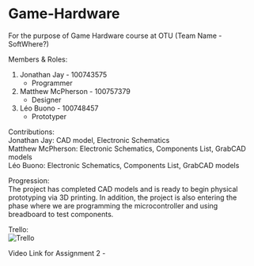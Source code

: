 # Game-Hardware
For the purpose of Game Hardware course at OTU (Team Name - SoftWhere?)

Members & Roles:   
1. Jonathan Jay - 100743575   
   - Programmer  
2. Matthew McPherson - 100757379 
   - Designer  
3. Léo Buono - 100748457  
   - Prototyper  

Contributions:  
     Jonathan Jay:        CAD model, Electronic Schematics  
     Matthew McPherson:   Electronic Schematics, Components List, GrabCAD models  
     Léo Buono:           Electronic Schematics, Components List, GrabCAD models  

Progression:  
     The project has completed CAD models and is ready to begin physical prototyping via 3D printing. In addition, the project is also entering  the phase where we are        programming the microcontroller and using breadboard to test components.     
     
Trello:  
![Trello](https://user-images.githubusercontent.com/56273440/197897360-5b0d1142-41d0-482b-b636-3af4ce017203.PNG)  

Video Link for Assignment 2 - 

